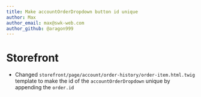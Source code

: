 ```yaml
---
title: Make accountOrderDropdown button id unique
author: Max
author_email: max@swk-web.com
author_github: @aragon999
---
```

# Storefront
* Changed `storefront/page/account/order-history/order-item.html.twig` template to make the id of the `accountOrderDropdown` unique by appending the `order.id`

